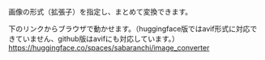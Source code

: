 画像の形式（拡張子）を指定し、まとめて変換できます。

下のリンクからブラウザで動かせます。（huggingface版ではavif形式に対応できていません、github版はavifにも対応しています。）
https://huggingface.co/spaces/sabaranchi/image_converter
